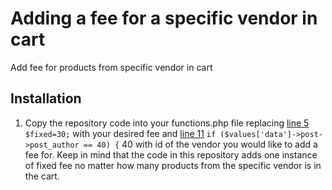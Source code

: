 # Adding a fee for a specific vendor in cart #
Add fee for products from specific vendor in cart
## Installation ##
1. Copy the repository code into your functions.php file replacing [line 5](functions.php#L5) `$fixed=30;` with your desired fee and [line 11](functions.php#L11) `if ($values['data']->post->post_author == 40) {` 40 with id of the vendor you would like to add a fee for. Keep in mind that the code in this repository adds one instance of fixed fee no matter how many products from the specific vendor is in the cart.
